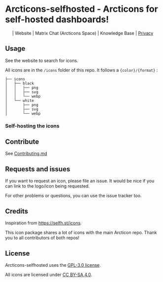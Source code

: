 # Arcticons-selfhosted - Arcticons for self-hosted dashboards!

<center>

| Website | Matrix Chat (Arcticons Space) | Knowledge Base | [Privacy](PRIVACY.md)

</center>

## Usage

See the website to search for icons.

All icons are in the `/icons` folder of this repo. It follows a `{color}/{format}` :

```
├── icons
│   ├── black
│   │   ├── png
│   │   ├── svg
│   │   └── webp
│   └── white
│       ├── png
│       ├── svg
│       └── webp
```

### Self-hosting the icons

## Contribute

See [Contributing.md](CONTRIBUTING.md)

## Requests and issues

If you want to request an icon, please file an issue. It would be nice if you can link to the logo/icon being requested.

For other problems or questions, you can use the issue tracker too.

## Credits

Inspiration from https://selfh.st/icons.

This icon package shares a lot of icons with the main Arcticon repo. Thank you to all contributors of both repos!

## License

Arcticons-selfhosted uses the [GPL-3.0 license](https://www.gnu.org/licenses/gpl-3.0.en.html).

All icons are licensed under [CC BY-SA 4.0](https://creativecommons.org/licenses/by-sa/4.0/).